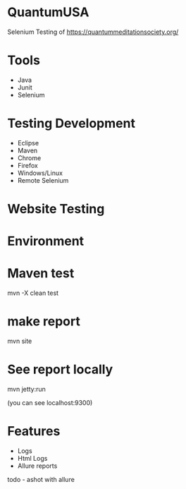 # QuantumUSA
Selenium Testing of https://quantummeditationsociety.org/

# Tools 
- Java
- Junit
- Selenium

# Testing Development 
- Eclipse
- Maven
- Chrome
- Firefox
- Windows/Linux
- Remote Selenium

# Website Testing

# Environment 

# Maven test
mvn -X clean test

# make report
mvn site

# See report locally
mvn jetty:run

(you can see localhost:9300)

# Features 
- Logs 
- Html Logs 
- Allure reports 

todo - ashot with allure


